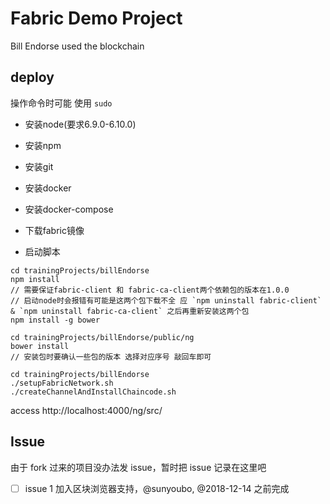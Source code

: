 # Fabric Demo Project

Bill Endorse used the blockchain

## deploy
操作命令时可能 使用 `sudo`

- 安装node(要求6.9.0-6.10.0)

- 安装npm

- 安装git

- 安装docker

- 安装docker-compose

- 下载fabric镜像

- 启动脚本

```
cd trainingProjects/billEndorse 
npm install
// 需要保证fabric-client 和 fabric-ca-client两个依赖包的版本在1.0.0
// 启动node时会报错有可能是这两个包下载不全 应 `npm uninstall fabric-client` & `npm uninstall fabric-ca-client` 之后再重新安装这两个包
npm install -g bower

cd trainingProjects/billEndorse/public/ng
bower install
// 安装包时要确认一些包的版本 选择对应序号 敲回车即可

cd trainingProjects/billEndorse 
./setupFabricNetwork.sh
./createChannelAndInstallChaincode.sh
```
access http://localhost:4000/ng/src/

## Issue

由于 fork 过来的项目没办法发 issue，暂时把 issue 记录在这里吧

- [ ] issue 1 加入区块浏览器支持，@sunyoubo, @2018-12-14 之前完成
